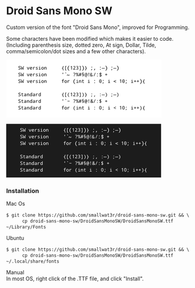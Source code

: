 # Droid Sans Mono SW  

Custom version of the font "Droid Sans Mono", improved for Programming.  

Some characters have been modified which makes it easier to code.  
(Including parenthesis size, dotted zero, At sign, Dollar, Tilde, comma/semicolon/dot sizes and a few other characters).  

![Alt Text](https://github.com/smallwat3r/droid-sans-mono-sw/blob/master/screenshot/screenshot2.png)  

![Alt Text](https://github.com/smallwat3r/droid-sans-mono-sw/blob/master/screenshot/screenshot.png)  

### Installation
Mac Os  
```
$ git clone https://github.com/smallwat3r/droid-sans-mono-sw.git && \
      cp droid-sans-mono-sw/DroidSansMonoSW/DroidSansMonoSW.ttf ~/Library/Fonts
```
Ubuntu  
```
$ git clone https://github.com/smallwat3r/droid-sans-mono-sw.git && \
      cp droid-sans-mono-sw/DroidSansMonoSW/DroidSansMonoSW.ttf ~/.local/share/fonts
```  
Manual  
In most OS, right click of the .TTF file, and click "Install".  
